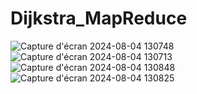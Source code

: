 # Dijkstra_MapReduce

![Capture d'écran 2024-08-04 130748](https://github.com/user-attachments/assets/75573b78-ad8e-480e-902a-8653b8109729)
![Capture d'écran 2024-08-04 130713](https://github.com/user-attachments/assets/7035aa18-9ace-4ede-ad67-7cddb9c37a88)
![Capture d'écran 2024-08-04 130848](https://github.com/user-attachments/assets/ca1dde06-fe12-4fdf-b0c3-4ea59741d884)
![Capture d'écran 2024-08-04 130825](https://github.com/user-attachments/assets/ad489e6f-3d85-4694-ada9-b25c6ada0c97)

